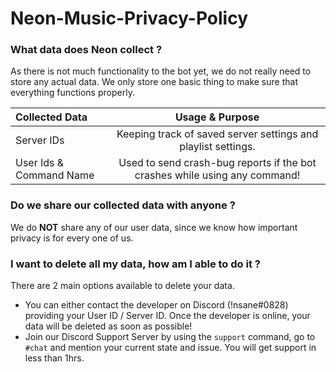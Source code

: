 # Neon-Music-Privacy-Policy

### What data does Neon collect ?

As there is not much functionality to the bot yet, we do not really need to store any actual data.
We only store one basic thing to make sure that everything functions properly.

| Collected Data | Usage & Purpose |
| :------------- | :----------: |
| Server IDs | Keeping track of saved server settings and playlist settings.
| User Ids & Command Name | Used to send crash-bug reports if the bot crashes while using any command! |

### Do we share our collected data with anyone ?

We do **NOT** share any of our user data, since we know how important privacy is for every one of us.

### I want to delete all my data, how am I able to do it ?

There are 2 main options available to delete your data.
- You can either contact the developer on Discord (!nsane#0828) providing your User ID / Server ID. Once the developer is online, your data will be deleted as soon as possible!
- Join our Discord Support Server by using the `support` command, go to `#chat` and mention your current state and issue. You will get support in less than 1hrs.
